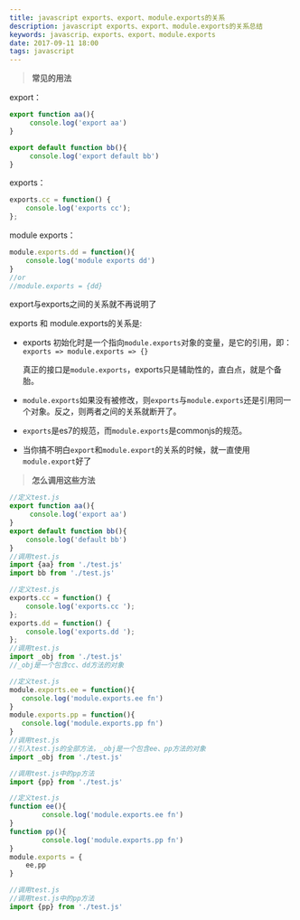 ```yaml
---
title: javascript exports、export、module.exports的关系
description: javascript exports、export、module.exports的关系总结
keywords: javascrip、exports、export、module.exports
date: 2017-09-11 18:00
tags: javascript
---
```

> **常见的用法**

export：

```javascript
export function aa(){
     console.log('export aa')
}

export default function bb(){
     console.log('export default bb')
}
```

exports：
```javascript
exports.cc = function() {
    console.log('exports cc');
};
```

module exports：
```javascript
module.exports.dd = function(){
    console.log('module exports dd')
}
//or
//module.exports = {dd}
```
export与exports之间的关系就不再说明了

exports 和 module.exports的关系是:

* exports 初始化时是一个指向`module.exports`对象的变量，是它的引用，即：`exports => module.exports => {}`

  真正的接口是`module.exports`，exports只是辅助性的，直白点，就是个备胎。

* `module.exports`如果没有被修改，则`exports`与`module.exports`还是引用同一个对象。反之，则两者之间的关系就断开了。

* `exports`是es7的规范，而`module.exports`是commonjs的规范。

* 当你搞不明白`export`和`module.export`的关系的时候，就一直使用`module.export`好了

> **怎么调用这些方法**

```javascript
//定义test.js
export function aa(){
     console.log('export aa')
}
export default function bb(){
    console.log('default bb')
}
//调用test.js
import {aa} from './test.js'
import bb from './test.js'

//定义test.js
exports.cc = function() {
    console.log('exports.cc ');
};
exports.dd = function() {
    console.log('exports.dd ');
};
//调用test.js
import _obj from './test.js'
//_obj是一个包含cc、dd方法的对象

//定义test.js
module.exports.ee = function(){
   console.log('module.exports.ee fn')
}
module.exports.pp = function(){
   console.log('module.exports.pp fn')
}
//调用test.js
//引入test.js的全部方法，_obj是一个包含ee、pp方法的对象
import _obj from './test.js'

//调用test.js中的pp方法
import {pp} from './test.js'

//定义test.js
function ee(){
        console.log('module.exports.ee fn')
}
function pp(){
        console.log('module.exports.pp fn')
}
module.exports = {
    ee,pp
}

//调用test.js
//调用test.js中的pp方法
import {pp} from './test.js'
```